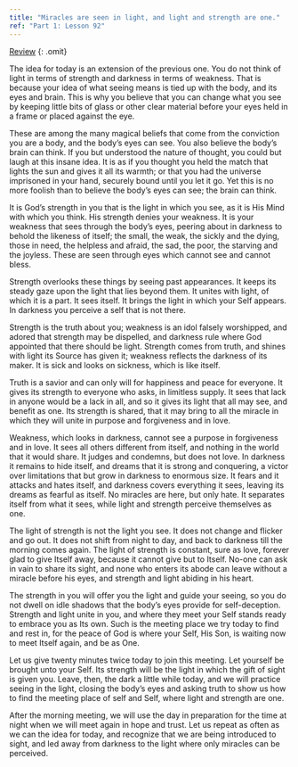 ```yaml
---
title: "Miracles are seen in light, and light and strength are one."
ref: "Part 1: Lesson 92"
---
```


<a class="hide-review" href="/acim/workbook/l111/#l092">Review</a>
{: .omit}

The idea for today is an extension of the previous one. You do not think
of light in terms of strength and darkness in terms of weakness. That is
because your idea of what seeing means is tied up with the body, and its
eyes and brain. This is why you believe that you can change what you see
by keeping little bits of glass or other clear material before your eyes
held in a frame or placed against the eye.

These are among the many magical beliefs that come from the conviction
you are a body, and the body’s eyes can see. You also believe the body’s
brain can think. If you but understood the nature of thought, you could
but laugh at this insane idea. It is as if you thought you held the
match that lights the sun and gives it all its warmth; or that you had
the universe imprisoned in your hand, securely bound until you let it
go. Yet this is no more foolish than to believe the body’s eyes can see;
the brain can think.

It is God’s strength in you that is the light in which you see, as it is
His Mind with which you think. His strength denies your weakness. It is
your weakness that sees through the body’s eyes, peering about in
darkness to behold the likeness of itself; the small, the weak, the
sickly and the dying, those in need, the helpless and afraid, the sad,
the poor, the starving and the joyless. These are seen through eyes
which cannot see and cannot bless.

Strength overlooks these things by seeing past appearances. It keeps its
steady gaze upon the light that lies beyond them. It unites with light,
of which it is a part. It sees itself. It brings the light in which your
Self appears. In darkness you perceive a self that is not there.

Strength is the truth about you; weakness is an idol falsely worshipped,
and adored that strength may be dispelled, and darkness rule where God
appointed that there should be light. Strength comes from truth, and
shines with light its Source has given it; weakness reflects the
darkness of its maker. It is sick and looks on sickness, which is like
itself.

Truth is a savior and can only will for happiness and peace for
everyone. It gives its strength to everyone who asks, in limitless
supply. It sees that lack in anyone would be a lack in all, and so it
gives its light that all may see, and benefit as one. Its strength is
shared, that it may bring to all the miracle in which they will unite in
purpose and forgiveness and in love.

Weakness, which looks in darkness, cannot see a purpose in forgiveness
and in love. It sees all others different from itself, and nothing in
the world that it would share. It judges and condemns, but does not
love. In darkness it remains to hide itself, and dreams that it is
strong and conquering, a victor over limitations that but grow in
darkness to enormous size. It fears and it attacks and hates itself, and
darkness covers everything it sees, leaving its dreams as fearful as
itself. No miracles are here, but only hate. It separates itself from
what it sees, while light and strength perceive themselves as one.

The light of strength is not the light you see. It does not change and
flicker and go out. It does not shift from night to day, and back to
darkness till the morning comes again. The light of strength is
constant, sure as love, forever glad to give Itself away, because it
cannot give but to Itself. No-one can ask in vain to share its sight,
and none who enters its abode can leave without a miracle before his
eyes, and strength and light abiding in his heart.

The strength in you will offer you the light and guide your seeing, so
you do not dwell on idle shadows that the body’s eyes provide for
self-deception. Strength and light unite in you, and where they meet
your Self stands ready to embrace you as Its own. Such is the meeting
place we try today to find and rest in, for the peace of God is where
your Self, His Son, is waiting now to meet Itself again, and be as One.

Let us give twenty minutes twice today to join this meeting. Let
yourself be brought unto your Self. Its strength will be the light in
which the gift of sight is given you. Leave, then, the dark a little
while today, and we will practice seeing in the light, closing the
body’s eyes and asking truth to show us how to find the meeting place of
self and Self, where light and strength are one.

After the morning meeting, we will use the day in preparation for the
time at night when we will meet again in hope and trust. Let us repeat
as often as we can the idea for today, and recognize that we are being
introduced to sight, and led away from darkness to the light where only
miracles can be perceived.

